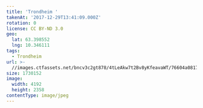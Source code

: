 ```yaml
---
title: 'Trondheim '
takenAt: '2017-12-29T13:41:09.000Z'
rotation: 0
license: CC BY-ND 3.0
geo:
  lat: 63.398552
  lng: 10.346111
tags:
  - Trondheim
url: >-
  //images.ctfassets.net/bncv3c2gt878/4tLeAkw7t2Bv8yKfeavaWT/76604a081789a92799ea51f07fbfe10b/trondheim_38496581305_o
size: 1730152
image:
  width: 4192
  height: 2358
contentType: image/jpeg
---
```


